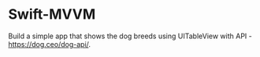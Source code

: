 # Swift-MVVM

Build a simple app that shows the dog breeds using UITableView with API - https://dog.ceo/dog-api/.

